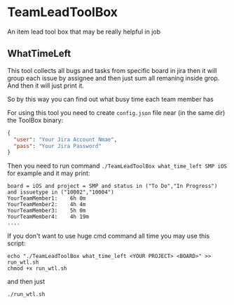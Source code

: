 # TeamLeadToolBox
An item lead tool box that may be really helpful in job

## WhatTimeLeft

This tool collects all bugs and tasks from specific board in jira then it will group each issue by assignee and then just sum all remaning inside grop. And then it will just print it. 

So by this way you can find out what busy time each team member has

For using this tool you need to create `config.json` file near (in the same dir) the ToolBox binary:

```JSON
{
  "user": "Your Jira Account Nmae",
  "pass": "Your Jira Password"
}
```

Then you need to run command `./TeamLeadToolBox what_time_left SMP iOS` for example and it may print:

```
board = iOS and project = SMP and status in ("To Do","In Progress") and issuetype in ("10002","10004")
YourTeamMember1: 	6h 0m
YourTeamMember2: 	4h 4m
YourTeamMember3: 	5h 0m
YourTeamMember4: 	4h 19m
....
```

If you don't want to use huge cmd command all time you may use this script:

```Shell
echo "./TeamLeadToolBox what_time_left <YOUR PROJECT> <BOARD>" >> run_wtl.sh
chmod +x run_wtl.sh
```

and then just

```Shell
./run_wtl.sh
```
